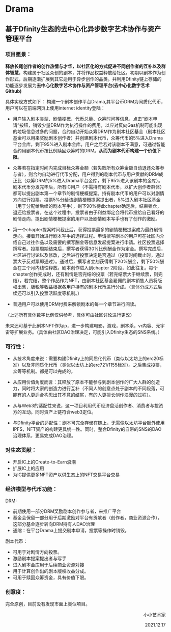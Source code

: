 # Drama
## 基于Dfinity生态的去中心化异步数字艺术协作与资产管理平台

### 项目愿景：

**释放长尾创作者的创作热情与才华，以社区化的方式促进不同创作者的互补以及群体智慧**，构建属于社区众创的剧本，并将作品权益释放给社区。初期以剧本作为创作形式，后期逐渐扩展到其它适用于异步创作的品类。并利用Dfinity链上存储的功能逐步发展为**去中心化数字艺术协作与资产管理平台(去中心化数字艺术Github)**

具体实现方式如下：
构建一个剧本创作平台Drama,其平台币DRM为同质化代币，用户可以在前端网页上使用internet identity登陆：

+ 用户输入剧本类型、剧情梗概、代币总量、众筹时间等信息，点击“剧本申请”按钮，销毁少量DRM作为执行操作的费用，以应对反向Gas机制可能出现的垃圾信息过多的问题，合约自动开始众筹DRM作为剧本社区基金（剧本社区基金可以用来奖励剧本创作者）并创建剧本代币，众筹代币的5%进入Drama平台金库，剩下95%进入剧本金库。用户之后若对该剧本不满意，可通过智能合约用剧本代币按比例赎回众筹时的DRM。**从而为剧本代币构建一个价值下限**。

+ 众筹若在指定时间内完成目标众筹金额（若失败所有众筹金额自动退还众筹参与者），则合约自动进行代币分配，用户得到的剧本代币与用户贡献的DRM成正比（众筹DRM的5%进入Drama平台金库，剩下95%进入该剧本的金库）。剧本代币分发完毕后，所有IC用户（不需持有剧本代币，以扩大创作者群体）都可以提出剧本第一个章节的剧情梗概提案。持有剧本代币的用户可以对剧情方向进行投票，投票5%分给该剧情梗概提案提出者，5%进入剧本社区基金（用于分配给后续的剧本写手），剩下90%待此chapter确定后，结束锁仓，退还给投票者。在这个过程中，投票者由于利益绑定会将代币投给自己看好的剧情走向，提出剧情梗概提案的用户以及剧情剧本写手也有了创作的激励。

+ 第一个chapter提案时间截止后，获得投票最多的剧情梗概提案成为最终剧情走向。接着开始进行剧本写手的选择过程。申请撰写剧本的用户可在社区内介绍自己过往作品以及需要的撰写酬金等信息发起提案进行申请。社区投票选择撰写者。投票周期结束后，撰写者获得30%比例酬金作为定金。撰写完成后，社区进行讨论以及修改，之后进行投票决定是否通过（投票时间截止时，通过票大于反对票即通过）。通过后，撰写者立刻获得剩下20%酬金，剩下50%酬金在三个月内线性释放。剧本创作进入到chapter 2阶段，如此往复。每个chapter创作完成时，还有剧情是否完结的投票（若完结票大于继续票，则完结），若完结，整个作品作为NFT，由剧本社区基金雇佣的剧本销售人员将版权出售，版税等收益根据各用户持有的剧本代币进行分成。（具体分成方式后续还可以引入投票活跃度等机制。）

+ 普通用户可以使用DRM付费来解锁剧本的每一个章节进行阅读。

（上述所有具体数字比例仅供参考，具体可由社区讨论进行更改）

未来还可基于此剧本NFT作为ip，进一步构建电影，游戏，剧本杀，vr内容、元宇宙等扩展业务。（具体由社区DAO治理决定，可能引入Dfinity生态的SNS系统。）

### 可行性：

+ 从技术角度来说：需要构建Dfinity上的同质化代币（类似以太坊上的erc20标准）以及非同质化代币（类似以太坊上的erc721/1155标准）。之后集成投票，众筹等机制。都是可以完成的。

+ 从应用价值角度而言：其释放了原本不能参与到剧本创作的广大人群的创造力，同时将大家的创造力进行互补（不同人的创意点处于剧本的不同段落，可能有的人更适合构思出其不意的结尾，有的人更擅长创作浪漫的过程）。

+ 从与Web3的适配性来说，这一项目利用代币经济盘活创作者、消费者与投资方的互动。同时资产上链符合web3定位。

+ 与Dfinity平台的适配性：剧本可完全存储在链上，无需像以太坊平台额外使用IPFS，NFT资产的构建更具统一性。同时，整合Dfinity的自带的SNS的DAO治理体系，更易完成DAO治理。

### 对生态贡献：

+ 开启IC上的Create-to-Earn浪潮
+ 扩展IC上的应用
+ 为IC提供更多NFT资产以供生态上的NFT交易平台交易

### 经济模型与代币功能：

DRM: 

+ 前期使用一部分DRM奖励剧本创作参与者，来推广平台
+ 基金会保留一部分用于后期激励对平台有贡献者（创作者，商业资源合作），这部分基金逐步转向DRM持有人DAO治理
+ 通缩：在平台Drama上提交剧本申请，投票等操作时销毁。



剧本代币：

+ 可用于对剧情方向投票。
+ 激励剧本提案提出者与写手
+ 进入剧本金库用于后续商业资源对接 
+ 用于计算创作出的剧本版权收益分成。
+ 可用于赎回众筹资金，具有价值下限。



### 创意度：

完全原创，目前没有发现市面上类似项目。



<p align="right">小小艺术家</p>
<p align="right">2021.12.17</p>																																																											                                     																												